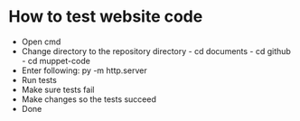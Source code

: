 # How to test website code

- Open cmd
- Change directory to the repository directory
      - cd documents
      - cd github
      - cd muppet-code
- Enter following: py -m http.server
- Run tests
- Make sure tests fail
- Make changes so the tests succeed
- Done
